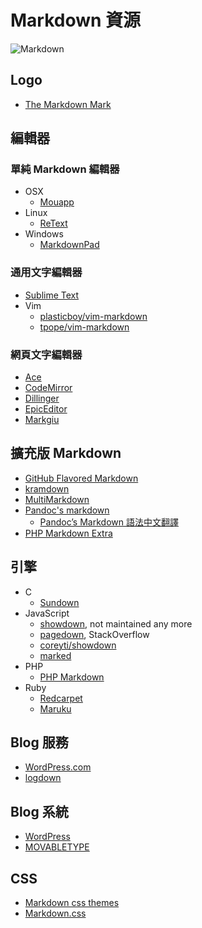 Markdown 資源
==================
![Markdown](http://markdown.tw/images/208x128.png)

Logo
----

* [The Markdown Mark](http://dcurt.is/the-markdown-mark)

編輯器
-----

### 單純 Markdown 編輯器
* OSX
  * [Mouapp](http://mouapp.com/)
* Linux
  * [ReText](http://sourceforge.net/p/retext/home/ReText/)
* Windows
  * [MarkdownPad](http://markdownpad.com/)

### 通用文字編輯器 
* [Sublime Text](http://www.sublimetext.com/)
* Vim
  * [plasticboy/vim-markdown](https://github.com/plasticboy/vim-markdown)
  * [tpope/vim-markdown](https://github.com/tpope/vim-markdown)

### 網頁文字編輯器
* [Ace](http://ace.ajax.org/)
* [CodeMirror](http://codemirror.net/)
* [Dillinger](http://dillinger.io/)
* [EpicEditor](http://oscargodson.github.io/EpicEditor/)
* [Markgiu](https://github.com/bianchimro/markgiu)

擴充版 Markdown
--------------
* [GitHub Flavored Markdown](https://help.github.com/articles/github-flavored-markdown)
* [kramdown](http://kramdown.rubyforge.org/quickref.html#headers)
* [MultiMarkdown](http://fletcherpenney.net/multimarkdown/)
* [Pandoc's markdown](http://johnmacfarlane.net/pandoc/README.html#pandocs-markdown)
  * [Pandoc’s Markdown 語法中文翻譯](http://pages.tzengyuxio.me/pandoc/) 
* [PHP Markdown Extra](http://michelf.ca/projects/php-markdown/extra/)

引擎
----
* C
  * [Sundown](https://github.com/vmg/sundown) 
* JavaScript
  * [showdown](https://github.com/cky/wmd), not maintained any more
  * [pagedown](https://code.google.com/p/pagedown/), StackOverflow
  * [coreyti/showdown](https://github.com/coreyti/showdown)
  * [marked](https://github.com/chjj/marked)
* PHP
  * [PHP Markdown](http://michelf.ca/projects/php-markdown/)
* Ruby
  * [Redcarpet](https://github.com/vmg/redcarpet) 
  * [Maruku](https://github.com/bhollis/maruku)

Blog 服務
---------

* [WordPress.com](http://wordpress.com/)
* [logdown](http://logdown.com/)

Blog 系統
---------
* [WordPress](http://wordpress.org/)
* [MOVABLETYPE](http://www.movabletype.org/)

CSS
---
* [Markdown css themes](http://jasonm23.github.io/markdown-css-themes/)
* [Markdown.css](http://mrcoles.com/demo/markdown-css/)

